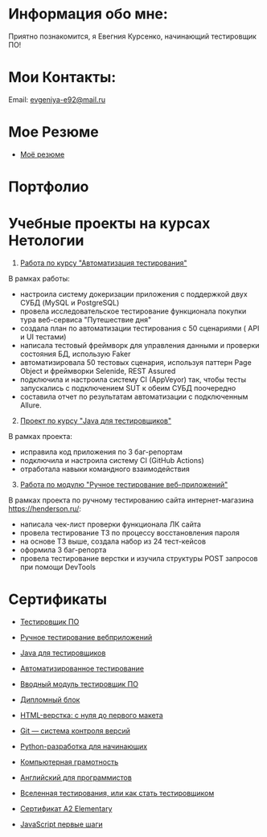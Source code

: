 ﻿# **Информация обо мне**:
 
Приятно познакомится, я Евегния Курсенко, начинающий тестировщик ПО!

# **Мои Контакты**:

 Email: evgeniya-e92@mail.ru
 
# **Мое Резюме**

 - [Моё резюме](https://docs.google.com/document/d/19iqK4zF5FKMAFtUgSDG457w00LECNaikCoqUPHTLoJM/edit?usp=sharing)

 # **Портфолио**

# **Учебные проекты на курсах Нетологии**

1. [Работа по курсу "Автоматизация тестирования"](https://github.com/2Evgen/QADiplom.git)

В рамках работы:
- настроила систему докеризации приложения с поддержкой двух СУБД (MySQL и PostgreSQL)
- провела исследовательское тестирование функционала покупки тура веб-сервиса "Путешествие дня"
- создала план по автоматизации тестирования с 50 сценариями ( API и UI тестами)
- написала тестовый фреймворк для управления данными и проверки состояния БД, использую Faker
- автоматизировала 50 тестовых сценария, используя паттерн Page Object и фреймворки Selenide, REST Assured
- подключила и настроила систему CI (AppVeyor) так, чтобы тесты запускались с подключением SUT к обеим СУБД поочередно
- составила отчет по результатам автоматизации с подключенным Allure.


2. [Проект по курсу "Java для тестировщиков"](https://github.com/2Evgen/TeamProject.git)

В рамках проекта:
- исправила код приложения по 3 баг-репортам
- подключила и настроила систему CI (GitHub Actions)
- отработала навыки командного взаимодействия

3. [Pабота по модулю "Ручное тестирование веб-приложений"](https://docs.google.com/spreadsheets/d/1-7AGyg1Dg5hCvBI8p_G2Arr9Z2tONY2JwPsFyaYQWlg/edit?usp=sharing)

 В рамках проекта по ручному тестированию сайта интернет-магазина https://henderson.ru/:
- написала чек-лист проверки функционала ЛК сайта
- провела тестирование ТЗ по процессу восстановления пароля
- на основе ТЗ выше, создала набор из 24 тест-кейсов
- оформила 3 баг-репорта
- провела тестирование верстки и изучила структуры POST запросов при помощи DevTools



# **Сертификаты**

- [Тестировщик ПО](https://github.com/2Evgen/Portfolio/blob/main/document/%D0%A2%D0%B5%D1%81%D1%82%D0%B8%D1%80%D0%BE%D0%B2%D1%89%D0%B8%D0%BA%20%D0%9F%D0%9E.png)

- [Ручное тестирование вебприложений](https://github.com/2Evgen/Portfolio/blob/main/document/%D0%A0%D1%83%D1%87%D0%BD%D0%BE%D0%B5%20%D1%82%D0%B5%D1%81%D1%82%D0%B8%D1%80%D0%BE%D0%B2%D0%B0%D0%BD%D0%B8%D0%B5.png)

- [Java для тестировщиков](https://github.com/2Evgen/Portfolio/blob/main/document/Java%20%D0%B4%D0%BB%D1%8F%D1%82%D0%B5%D1%81%D1%82%D0%B8%D1%80%D0%BE%D0%B2%D1%89%D0%B8%D0%BA%D0%BE%D0%B2.png)

- [Автоматизированное тестирование](https://github.com/2Evgen/Portfolio/blob/main/document/%D0%90%D0%B2%D1%82%D0%BE%D0%BC%D0%B0%D1%82%D0%B8%D0%B7%D0%B8%D1%80%D0%BE%D0%B2%D0%B0%D0%BD%D0%BD%D0%BE%D0%B5%20%D1%82%D0%B5%D1%81%D1%82%D0%B8%D1%80%D0%BE%D0%B2%D0%B0%D0%BD%D0%B8%D0%B5.png)

- [Вводный модуль тестировщик ПО](https://github.com/2Evgen/Portfolio/blob/main/document/%D0%92%D0%B2%D0%BE%D0%B4%D0%BD%D1%8B%D0%B9%20%D0%BC%D0%BE%D0%B4%D1%83%D0%BB%D1%8C.png)

- [Дипломный блок](https://github.com/2Evgen/Portfolio/blob/main/document/%D0%94%D0%B8%D0%BF%D0%BB%D0%BE%D0%BC%D0%BD%D1%8B%D0%B9%20%D0%B1%D0%BB%D0%BE%D0%BA.png)


- [HTML-верстка: с нуля до первого макета]()

- [Git — система контроля версий](document/Git.png)

- [Python-разработка для начинающих](https://github.com/2Evgen/2Evgen/blob/main/document/Screenshot.png)

- [Компьютерная грамотность](https://github.com/2Evgen/Portfolio/blob/main/document/%D0%9A%D0%BE%D0%BC%D0%BF%D1%8C%D1%8E%D1%82%D0%B5%D1%80%D0%BD%D0%B0%D1%8F%20%D0%B3%D1%80%D0%B0%D0%BC%D0%BE%D1%82%D0%BD%D0%BE%D1%81%D1%82%D1%8C.png)

- [Английский для программистов](https://github.com/2Evgen/Portfolio/blob/main/document/%D0%90%D0%BD%D0%B3%D0%BB%D0%B8%D0%B9%D1%81%D0%BA%D0%B8%D0%B9%20%D0%B4%D0%BB%D1%8F%20%D0%BF%D1%80%D0%BE%D0%B3%D1%80%D0%B0%D0%BC%D0%BC%D0%B8%D1%81%D1%82%D0%BE%D0%B2.png)

- [Вселенная тестирования, или как стать тестировщиком]()

- [Сертификат A2 Elementary](https://github.com/2Evgen/2Evgen/blob/main/document/%D0%A1%D0%B5%D1%80%D1%82%D0%B8%D1%84%D0%B8%D0%BA%D0%B0%D1%82%20A2%20Elementary%20.jpg)

- [JavaScript первые шаги](https://github.com/2Evgen/2Evgen/blob/main/document/JavaScript.png)

